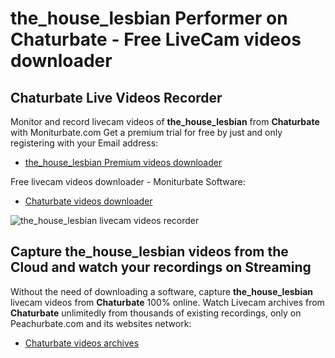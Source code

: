 # the_house_lesbian Performer on Chaturbate - Free LiveCam videos downloader

## Chaturbate Live Videos Recorder

Monitor and record livecam videos of **the_house_lesbian** from **Chaturbate** with Moniturbate.com
Get a premium trial for free by just and only registering with your Email address:
* [the_house_lesbian Premium videos downloader](https://moniturbate.com/request-demo-licence-key.html)

Free livecam videos downloader - Moniturbate Software:
* [Chaturbate videos downloader](https://moniturbate.com/moniturbate-download-software.html)

![the_house_lesbian livecam videos recorder](https://peachurnet.com/templates/moniturbate-software.png)


## Capture the_house_lesbian videos from the Cloud and watch your recordings on Streaming

Without the need of downloading a software, capture **the_house_lesbian** livecam videos from **Chaturbate** 100% online.
Watch Livecam archives from **Chaturbate** unlimitedly from thousands of existing recordings, only on Peachurbate.com and its websites network:
* [Chaturbate videos archives](https://peachurnet.com/)